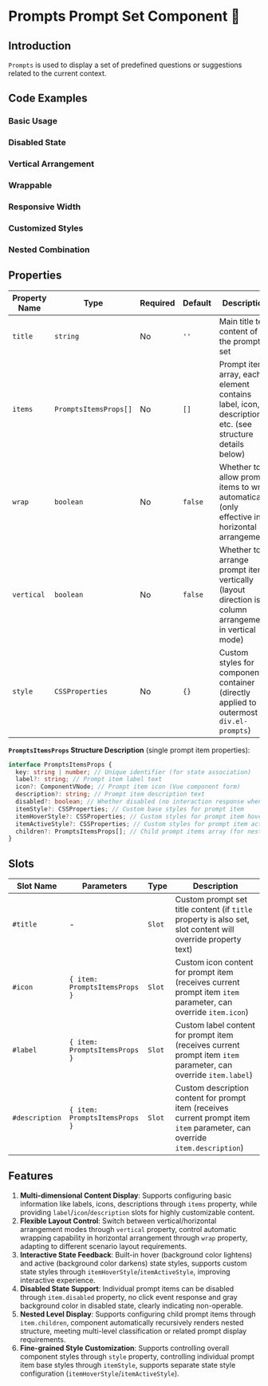 # Prompts Prompt Set Component 🎁

## Introduction

`Prompts` is used to display a set of predefined questions or suggestions related to the current context.

## Code Examples

### Basic Usage

<demo src="../../components/prompts/demos/base.vue"></demo>

### Disabled State

<demo src="../../components/prompts/demos/disabled.vue"></demo>

### Vertical Arrangement

<demo src="../../components/prompts/demos/vertical.vue"></demo>

### Wrappable

<demo src="../../components/prompts/demos/wrap.vue"></demo>

### Responsive Width

<demo src="../../components/prompts/demos/responsive.vue"></demo>

### Customized Styles

<demo src="../../components/prompts/demos/customized.vue"></demo>

### Nested Combination

<demo src="../../components/prompts/demos/nested.vue"></demo>

## Properties

| Property Name | Type                  | Required | Default | Description                                                                                            |
| ------------- | --------------------- | -------- | ------- | ------------------------------------------------------------------------------------------------------ |
| `title`       | `string`              | No       | `''`    | Main title text content of the prompt set                                                              |
| `items`       | `PromptsItemsProps[]` | No       | `[]`    | Prompt items array, each element contains label, icon, description, etc. (see structure details below) |
| `wrap`        | `boolean`             | No       | `false` | Whether to allow prompt items to wrap automatically (only effective in horizontal arrangement)         |
| `vertical`    | `boolean`             | No       | `false` | Whether to arrange prompt items vertically (layout direction is column arrangement in vertical mode)   |
| `style`       | `CSSProperties`       | No       | `{}`    | Custom styles for component container (directly applied to outermost `div.el-prompts`)                 |

**`PromptsItemsProps` Structure Description** (single prompt item properties):

```typescript
interface PromptsItemsProps {
  key: string | number; // Unique identifier (for state association)
  label?: string; // Prompt item label text
  icon?: ComponentVNode; // Prompt item icon (Vue component form)
  description?: string; // Prompt item description text
  disabled?: boolean; // Whether disabled (no interaction response when disabled)
  itemStyle?: CSSProperties; // Custom base styles for prompt item
  itemHoverStyle?: CSSProperties; // Custom styles for prompt item hover state
  itemActiveStyle?: CSSProperties; // Custom styles for prompt item active state
  children?: PromptsItemsProps[]; // Child prompt items array (for nested display)
}
```

## Slots

| Slot Name      | Parameters                    | Type   | Description                                                                                                                 |
| -------------- | ----------------------------- | ------ | --------------------------------------------------------------------------------------------------------------------------- |
| `#title`       | -                             | `Slot` | Custom prompt set title content (if `title` property is also set, slot content will override property text)                 |
| `#icon`        | `{ item: PromptsItemsProps }` | `Slot` | Custom icon content for prompt item (receives current prompt item `item` parameter, can override `item.icon`)               |
| `#label`       | `{ item: PromptsItemsProps }` | `Slot` | Custom label content for prompt item (receives current prompt item `item` parameter, can override `item.label`)             |
| `#description` | `{ item: PromptsItemsProps }` | `Slot` | Custom description content for prompt item (receives current prompt item `item` parameter, can override `item.description`) |

## Features

1. **Multi-dimensional Content Display**: Supports configuring basic information like labels, icons, descriptions through `items` property, while providing `label`/`icon`/`description` slots for highly customizable content.
2. **Flexible Layout Control**: Switch between vertical/horizontal arrangement modes through `vertical` property, control automatic wrapping capability in horizontal arrangement through `wrap` property, adapting to different scenario layout requirements.
3. **Interactive State Feedback**: Built-in hover (background color lightens) and active (background color darkens) state styles, supports custom state styles through `itemHoverStyle`/`itemActiveStyle`, improving interactive experience.
4. **Disabled State Support**: Individual prompt items can be disabled through `item.disabled` property, no click event response and gray background color in disabled state, clearly indicating non-operable.
5. **Nested Level Display**: Supports configuring child prompt items through `item.children`, component automatically recursively renders nested structure, meeting multi-level classification or related prompt display requirements.
6. **Fine-grained Style Customization**: Supports controlling overall component styles through `style` property, controlling individual prompt item base styles through `itemStyle`, supports separate state style configuration (`itemHoverStyle`/`itemActiveStyle`).
